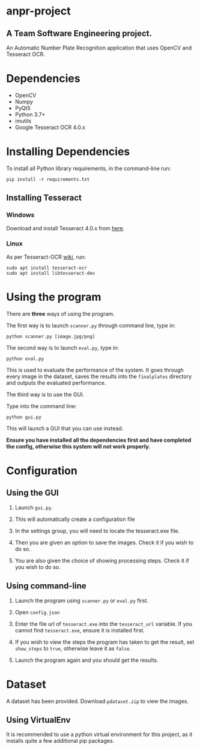 
# anpr-project
## A Team Software Engineering project. 
An Automatic Number Plate Recognition application that uses OpenCV and Tesseract OCR.

# Dependencies

- OpenCV
- Numpy
- PyQt5
- Python 3.7+
- imutils
- Google Tesseract OCR 4.0.x


# Installing Dependencies

To install all Python library requirements, in the command-line run:

    pip install -r requirements.txt

## Installing Tesseract

### Windows 

Download and install Tesseract 4.0.x from [here](https://digi.bib.uni-mannheim.de/tesseract/). 

### Linux 

As per Tesseract-OCR [wiki](https://github.com/tesseract-ocr/tesseract/wiki), run:
    
    sudo apt install tesseract-ocr
    sudo apt install libtesseract-dev

# Using the program
There are **three** ways of using the program.

The first way is to launch `scanner.py` through command line, type in:

    python scanner.py [image.jpg/png]

The second way is to launch `eval.py`, type in: 
    
    python eval.py

This is used to evaluate the performance of the system. It goes through every image in the dataset, saves the results into the `finalplates` directory and outputs the evaluated performance.

The third way is to use the GUI.

Type into the command line: 

    python gui.py

This will launch a GUI that you can use instead.

**__Ensure you have installed all the dependencies first and have completed the config, otherwise this system will not work properly.__**

# Configuration

## Using the GUI
1. Launch `gui.py`.

2. This will automatically create a configuration file

3. In the settings group, you will need to locate the tesseract.exe file.

4. Then you are given an option to save the images. Check it if you wish to do so.

5. You are also given the choice of showing processing steps. Check it if you wish to do so.


## Using command-line

1. Launch the program using `scanner.py` or `eval.py` first.

2. Open `config.json` 

3. Enter the file url of `tesseract.exe` into the `tesseract_url` variable. If you cannot find `tesseract.exe`, ensure it is installed first.  

4. If you wish to view the steps the program has taken to get the result, set `show_steps` to `true`, otherwise leave it as `false`.

5. Launch the program again and you should get the results. 

# Dataset
A dataset has been provided. Download `pdataset.zip` to view the images.

## Using VirtualEnv
It is recommended to use a python virtual environment for this project, as it installs quite a few additional pip packages.
